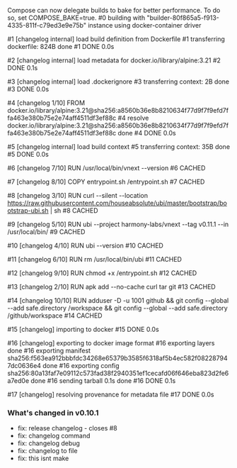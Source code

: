 Compose can now delegate builds to bake for better performance.
 To do so, set COMPOSE_BAKE=true.
#0 building with "builder-80f865a5-f913-4335-811f-c79ed3e9e75b" instance using docker-container driver

#1 [changelog internal] load build definition from Dockerfile
#1 transferring dockerfile: 824B done
#1 DONE 0.0s

#2 [changelog internal] load metadata for docker.io/library/alpine:3.21
#2 DONE 0.1s

#3 [changelog internal] load .dockerignore
#3 transferring context: 2B done
#3 DONE 0.0s

#4 [changelog  1/10] FROM docker.io/library/alpine:3.21@sha256:a8560b36e8b8210634f77d9f7f9efd7ffa463e380b75e2e74aff4511df3ef88c
#4 resolve docker.io/library/alpine:3.21@sha256:a8560b36e8b8210634f77d9f7f9efd7ffa463e380b75e2e74aff4511df3ef88c done
#4 DONE 0.0s

#5 [changelog internal] load build context
#5 transferring context: 35B done
#5 DONE 0.0s

#6 [changelog  7/10] RUN /usr/local/bin/vnext --version
#6 CACHED

#7 [changelog  8/10] COPY entrypoint.sh /entrypoint.sh
#7 CACHED

#8 [changelog  3/10] RUN curl --silent --location https://raw.githubusercontent.com/houseabsolute/ubi/master/bootstrap/bootstrap-ubi.sh | sh
#8 CACHED

#9 [changelog  5/10] RUN ubi --project harmony-labs/vnext --tag v0.11.1 --in /usr/local/bin/
#9 CACHED

#10 [changelog  4/10] RUN ubi --version
#10 CACHED

#11 [changelog  6/10] RUN rm /usr/local/bin/ubi
#11 CACHED

#12 [changelog  9/10] RUN chmod +x /entrypoint.sh
#12 CACHED

#13 [changelog  2/10] RUN apk add --no-cache curl tar git
#13 CACHED

#14 [changelog 10/10] RUN adduser -D -u 1001 github &&     git config --global --add safe.directory /workspace &&     git config --global --add safe.directory /github/workspace
#14 CACHED

#15 [changelog] importing to docker
#15 DONE 0.0s

#16 [changelog] exporting to docker image format
#16 exporting layers done
#16 exporting manifest sha256:f563ea912bbbfdc34268e65379b3585f6318af5b4ec582f082287947dc0636e4 done
#16 exporting config sha256:80a13faf7e09112c573fad38f2940351ef1cecafd06f646eba823d2fe6a7ed0e done
#16 sending tarball 0.1s done
#16 DONE 0.1s

#17 [changelog] resolving provenance for metadata file
#17 DONE 0.0s
### What's changed in v0.10.1

* fix: release changelog - closes #8
* fix: changelog command
* fix: changelog debug
* fix: changelog to file
* fix: this isnt make
